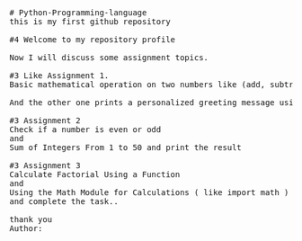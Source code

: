 <pre>
# Python-Programming-language
this is my first github repository

#4 Welcome to my repository profile

Now I will discuss some assignment topics.

#3 Like Assignment 1. 
Basic mathematical operation on two numbers like (add, subtract, multiply and divide).

And the other one prints a personalized greeting message using the user name

#3 Assignment 2
Check if a number is even or odd
and 
Sum of Integers From 1 to 50 and print the result

#3 Assignment 3
Calculate Factorial Using a Function
and
Using the Math Module for Calculations ( like import math )
and complete the task..

thank you
Author: <Ujjwal>
</pre>
